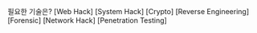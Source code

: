 필요한 기술은? 
	[Web Hack]
	[System Hack]
	[Crypto]
	[Reverse Engineering]
	[Forensic]
	[Network Hack]
	[Penetration Testing]
